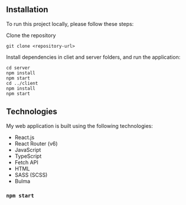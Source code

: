 ## Installation
To run this project locally, please follow these steps:

Clone the repository
```
git clone <repository-url>
```

Install dependencies in cliet and server folders, and run the application:
```
cd server
npm install
npm start
cd ../client
npm install
npm start
```

## Technologies
My web application is built using the following technologies:

- React.js
- React Router (v6)
- JavaScript
- TypeScript
- Fetch API
- HTML
- SASS (SCSS)
- Bulma

### `npm start`

